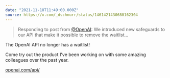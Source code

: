 ```yaml
---
date: "2021-11-18T11:49:00.000Z"
source: https://x.com/_dschnurr/status/1461421430680162304
---
```


> Responding to post from [@OpenAI](https://x.com/OpenAI): We introduced new safeguards to our API that make it possible to remove the waitlist...

The OpenAI API no longer has a waitlist!

Come try out the product I've been working on with some amazing colleagues over the past year.

[openai.com/api/](https://openai.com/api/)